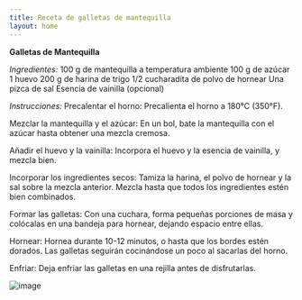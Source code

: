 ```yaml
---
title: Receta de galletas de mantequilla
layout: home
---
```


**Galletas de Mantequilla**


_Ingredientes:_
100 g de mantequilla a temperatura ambiente
100 g de azúcar
1 huevo
200 g de harina de trigo
1/2 cucharadita de polvo de hornear
Una pizca de sal
Esencia de vainilla (opcional)

_Instrucciones:_
Precalentar el horno: Precalienta el horno a 180°C (350°F).

Mezclar la mantequilla y el azúcar: En un bol, bate la mantequilla con el azúcar hasta obtener una mezcla cremosa.

Añadir el huevo y la vainilla: Incorpora el huevo y la esencia de vainilla, y mezcla bien.

Incorporar los ingredientes secos: Tamiza la harina, el polvo de hornear y la sal sobre la mezcla anterior. Mezcla hasta que todos los ingredientes estén bien combinados.

Formar las galletas: Con una cuchara, forma pequeñas porciones de masa y colócalas en una bandeja para hornear, dejando espacio entre ellas.

Hornear: Hornea durante 10-12 minutos, o hasta que los bordes estén dorados. Las galletas seguirán cocinándose un poco al sacarlas del horno.

Enfriar: Deja enfriar las galletas en una rejilla antes de disfrutarlas.

![image](https://github.com/user-attachments/assets/5929e7d1-7911-404c-8cdc-f6fbdc8755f5)

